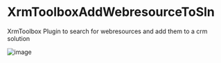 # XrmToolboxAddWebresourceToSln
XrmToolbox Plugin to search for webresources and add them to a crm solution

![image](https://user-images.githubusercontent.com/13801775/192261825-f38a3e56-25c0-4fdc-8151-a132b2b6094f.png)
